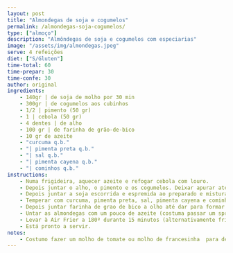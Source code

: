 ```yaml
---
layout: post
title: "Almondegas de soja e cogumelos"
permalink: /almondegas-soja-cogumelos/
type: ["almoço"]
description: "Almôndegas de soja e cogumelos com especiarias"
image: "/assets/img/almondegas.jpeg"
serve: 4 refeições
diet: ["S/Gluten"]
time-total: 60
time-prepar: 30
time-confe: 30
author: original
ingredients:
    - 140gr | de soja de molho por 30 min
    - 300gr | de cogumelos aos cubinhos
    - 1/2 | pimento (50 gr) 
    - 1 | cebola (50 gr)
    - 4 dentes | de alho
    - 100 gr | de farinha de grão-de-bico
    - 10 gr de azeite
    - "curcuma q.b."
    - "| pimenta preta q.b."
    - "| sal q.b."   
    - "| pimenta cayena q.b."
    - "| cominhos q.b."
instructions:
    - Numa frigideira, aquecer azeite e refogar cebola com louro.
    - Depois juntar o alho, o pimento e os cogumelos. Deixar apurar até os cogumelos nao terem agua. Juntar um pouco de sal. Meter este preparado numa taça.
    - Depois juntar a soja escorrida e espremida ao preparado e misturar tudo com as maos.
    - Temperar com curcuma, pimenta preta, sal, pimenta cayena e cominhos e misturar tudo.
    - Depois juntar farinha de grao de bico a olho até dar para formar bolas.
    - Untar as almondegas com um pouco de azeite (costuma passar um spray de azeite).
    - Levar à Air Frier a 180º durante 15 minutos (alternativamente fritar em um pouco de azeite na frigideira)
    - Está pronto a servir.
notes:
    - Costumo fazer um molho de tomate ou molho de francesinha  para depois meter as almondegas. Acompanho sempre com esparguete.
---
```




